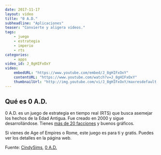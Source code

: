 ```yaml
---
date: 2017-11-17
layout: video
title: "0 A.D."
subheadline: "Aplicaciones"
teaser: "Convierte y aligera vídeos."
tags:
    - juego
    - estrategia
    - imperio
    - rts
categories:
    - apps
video_id: J_8gHIFxOxY
video:
    embedURL: "https://www.youtube.com/embed/J_8gHIFxOxY"
    contentURL: "https://www.youtube.com/watch?v=J_8gHIFxOxY"
    thumbnailUrl: "http://img.youtube.com/vi/J_8gHIFxOxY/maxresdefault.jpg"
---
```

<!--more-->

## Qué es 0 A.D.

0 A.D. es un juego de estrategia en tiempo real (RTS) que busca asemejar los hechos de la Edad Antigua. Fue creado en 2000 y sigue desarrollándose. Tienes [más de 20 facciones](https://es.wikipedia.org/wiki/0_A.D.) y buenos gráficos.

Si vienes de Age of Empires o Rome, este juego es para ti y gratis. Puedes ver los detalles en la página web.

Fuente: [CindySims](https://www.youtube.com/channel/UCnJOvGWpZGw_sxrVx4Z2Gdw), [0 A.D.](https://play0ad.com/)
